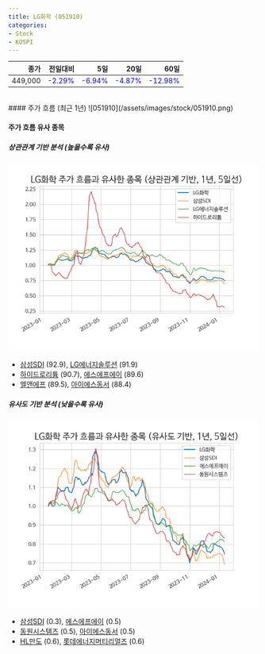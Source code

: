 ```yaml
---
title: LG화학 (051910)
categories:
- Stock
- KOSPI
---
```


|종가|전일대비|5일|20일|60일|
|---:|-------:|--:|---:|---:|
|449,000|<span style="color: blue">-2.29%</span>|<span style="color: blue">-6.94%</span>|<span style="color: blue">-4.87%</span>|<span style="color: blue">-12.98%</span>|

<!-- more -->
<br>
#### 주가 흐름 (최근 1년)
![051910](/assets/images/stock/051910.png)


#### 주가 흐름 유사 종목


##### 상관관계 기반 분석 (높을수록 유사)
![051910](/assets/images/stock/051910_corr.png)
- [삼성SDI](/006400/) (92.9), [LG에너지솔루션](/373220/) (91.9)
- [하이드로리튬](/101670/) (90.7), [에스에프에이](/056190/) (89.6)
- [엘앤에프](/066970/) (89.5), [아이에스동서](/010780/) (88.4)


##### 유사도 기반 분석 (낮을수록 유사)	
![051910](/assets/images/stock/051910_sim.png)
- [삼성SDI](/006400/) (0.3), [에스에프에이](/056190/) (0.5)
- [동원시스템즈](/014820/) (0.5), [아이에스동서](/010780/) (0.5)
- [HL만도](/204320/) (0.6), [롯데에너지머티리얼즈](/020150/) (0.6)